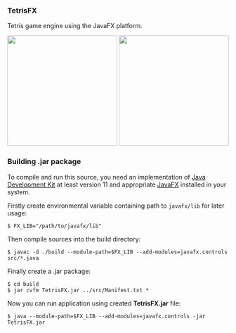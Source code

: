 ### TetrisFX
Tetris game engine using the JavaFX platform.

<img src="https://user-images.githubusercontent.com/17854950/89811297-c05d0b80-db3e-11ea-9931-d61e134e61e7.png" width="250px"> <img src="https://user-images.githubusercontent.com/17854950/89811323-ca7f0a00-db3e-11ea-8aa5-b3a7ce90b58f.png" width="250px">

### Building .jar package
To compile and run this source, you need an implementation of  [Java Development Kit](https://cs.wikipedia.org/wiki/JDK) at least version 11 and appropriate [JavaFX](https://gluonhq.com/products/javafx) installed in your system.

Firstly create environmental variable containing path to `javafx/lib` for later usage:
```
$ FX_LIB="/path/to/javafx/lib"
```

Then compile sources into the build directory:
```
$ javac -d ./build --module-path=$FX_LIB --add-modules=javafx.controls src/*.java
```

Finally create a .jar package:
```
$ cd build
$ jar cvfm TetrisFX.jar ../src/Manifest.txt *
```

Now you can run application using created **TetrisFX.jar** file:
```
$ java --module-path=$FX_LIB --add-modules=javafx.controls -jar TetrisFX.jar
```
